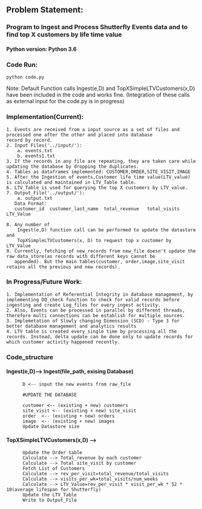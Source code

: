 ## Problem Statement: 
### Program to Ingest and Process Shutterfly Events data and to find top X customers by life time value

#### Python version: Python 3.6
### Code Run:
    python code.py
Note: Default Function calls Ingest(e,D) and TopXSimpleLTVCustomers(x,D) have been included in the code and works fine.
(Integration of these calls as external input for the code.py is in progress) 

### Implementation(Current):
    1. Events are received from a input source as a set of files and processed one after the other and placed into database 
    record by record.
    2. Input Files('../input/'):
        a. events.txt
        b. events1.txt
    3. If the records in any file are repeating, they are taken care while updating the database by dropping the duplicates.
    4. Tables as dataframes implemented: CUSTOMER,ORDER,SITE_VISIT,IMAGE
    5. After the Ingestion of events,Customer life time value(LTV_value) is calculated and maintained in LTV_Table table.
    6. LTV_Table is used for querying the top X customers by LTV_value.
    7. Output_File('../output/'):
        a. output.txt
       Data Format:
       customer_id	customer_last_name	total_revenue	total_visits	LTV_Value
     
    8. Any number of 
        Ingest(e,D) function call can be performed to update the datastore and  
        TopXSimpleLTVCustomers(x, D) to request top x customer by LTV_Value
    9. Currently, fetching of new_records from new_file doesn't update the raw data_store(as records with different keys cannot be       
       appended). But the main tables(customer, order,image,site_visit retains all the previous and new records).                   
                        
### In Progress/Future Work:   
    1. Implementation of Referential Integrity in database management, by implementing DQ_check function to check for valid records before ingesting and create Log_files for every ingest activity.
    2. Also, Events can be processed in parallel by different threads, therefore multi connections can be establish for multiple sources.
    3. Implemetation of Slowly changing Dimension (SCD) - Type 3 for better database management and analytics results
    4. LTV table is created every_single time by processing all the records. Instead, delta update can be done only to update records for which customer activity happened recently.
                        

###  Code_structure

#### Ingest(e,D)--> Ingest(file_path, exising Database)
          D <-- input the new events from raw_file
       
          #UPDATE THE DATABASE
          
          customer <-- (existing + new) customers
          site_visit <-- (existing + new) site_visit
          order  <-- (existing + new) orders
          image  <-- (existing + new) images
          Update Datastore size
    
#### TopXSimpleLTVCustomers(x,D) -->
          Update the Order table
          Calculate --> Total_revenue by each customer
          Calculate --> Total site_visit by customer
          Fetch List of Customers
          Calculate --> rev_per_visit=total_revenue/total_visits
          Calculate --> visits_per_wk=total_visits/num_weeks
          Calculate --> LTV_Value=rev_per_visit * visit_per_wk * 52 * 10(average lifespan for Shutterfly)
          Update the LTV_Table
          Write to Output_File
